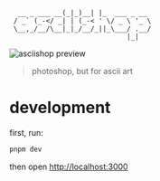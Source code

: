 ```
  __ _ ___ __(_|_)__| |_  ___ _ __
 / _` (_-</ _| | (_-< ' \/ _ \ '_ \
 \__,_/__/\__|_|_/__/_||_\___/ .__/
                             |_|
```

![asciishop preview](https://i.imgur.com/Q0oLopa.png)

> photoshop, but for ascii art

# development

first, run:

```bash
pnpm dev
```

then open [http://localhost:3000](http://localhost:3000)
